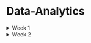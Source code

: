 # Data-Analytics

<details>
 <summary> Week 1 </summary>
 
# Introduction to Data Analytics

* Analytics is at the heart of modern business. Virtually every organization collects large quantities of data about its customers, products, employees, and service offerings.
* Managers naturally seek to analyze that data and harness the information it contains to improve the efficiency, effectiveness, and profitability of their work.
* The ultimate role of a data analyst is to transform raw data into actionable insights that guide decision-making processes within an organization. 
* This involves several key responsibilities and skills.

# Keys responsibilities of data analysts
# Data Collection and Preparation:

* Sourcing data from various channels, including databases, spreadsheets, and external sources,
* Cleaning and organizing the data to ensure it is accurate, consistent, and ready for analysis.

# Data Analysis:

* Employing statistical methods, machine learning techniques, or other analytic tools to interpret data,
* Identifying trends, patterns, and correlations that might not be immediately obvious.

# Data Visualization and Storytelling:

* Creating visual representations of the data, such as charts, graphs, and dashboards, to make complex information easily understandable,
* Articulating findings in a compelling narrative to communicate the significance of the data to stakeholders.

# Decision Support:

* Making recommendations based on data-driven insights to help guide business decisions,
* Providing context around the data, including potential implications and future trends.

# Collaboration and Communication:

* Working closely with other departments, such as marketing, finance, and operations, to understand their data needs and provide insights,
* Effectively communicating complex data findings in a clear and concise manner to non-technical stakeholders,
Continuous Learning and Adaptation:

# Continuous Learning and Adaptation

* Keeping up-to-date with the latest industry trends, tools, and technologies in data analysis.
* Adapting to new types of data and analytical methods as the organization's needs evolve.

# Analytics is made possible by:

* modern data, storage, and computing capabilities.

# Analytics process

* Data acquisition
* Cleaning & manipulation
* Analysis
* Visualisation
* Reporting and communication

# Analytics techniques

* Descriptive analytics, which answers the question, “What happened?”
* Diagnostic analytics, which answers the question, “Why did this happen?”
* Predictive analytics, which answers the question, “What might happen in the future?”
* Prescriptive analytics, which answers the question, “What should we do next?”

# Machine Learning, Artificial Intelligence, and Deep Learning

* Machine learning (ML) - is a subset of AI techniques. ML techniques attempt to apply statistics to data problems in an effort to discover new knowledge.
 Or, in other terms, ML techniques are AI techniques designed to learn.
* Artificial intelligence (AI) - includes any type of technique where you are attempting to get a computer system to imitate human behavior. 
 * As the name implies, you are trying to ask computer systems to artificially behave as if they were intelligent. Now, of course, it is not possible for a modern computer to function at the level of complex reasoning found in the human mind, but you can try to mimic some small portions of human behavior and judgment.
* Deep learning - is a further subdivision of machine learning that uses quite complex techniques, known as neural networks, to discover knowledge in a particular way. It is a highly specialized subfield of machine learning that is most commonly used for image, video, and sound analysis.

# Data gorvanance

* Data governance programs ensure that the organization has high-quality data and is able to effectively control that data,

# Data analytics tools

* Software helps analysts work through each one of the phases of the analytics process.
* These tools automate much of the heavy lifting of data analysis, improving the analyst's ability to acquire, clean, manipulate, visualize, and analyze data.
* They also provide invaluable assistance in reporting and communicating results.

# Data element

* A data element is an attribute about a person, place, or thing containing data within a range of values.
*  Data elements also describe characteristics of activities, including orders, transactions, and events.

# Data type

* A data type limits the values a data element can have. 
* Tabular data is data organized into a table, made up of columns and rows. A table represents information about a single topic. Each column represents a uniquely named field within a table, also called a variable, about a single characteristic. The contents of each column contain values for the data element as defined by the column header

# Structured data

* Structured data is tabular in nature and organized into rows and columns. Structured data is what typically comes to mind when looking at a spreadsheet. With clearly defined column headings, spreadsheets are easy to work with and understand. In a spreadsheet, cells are where columns and rows intersect.

# Character data

* The character data type limits data entry to only valid characters. Characters can include the alphabet that you might see on your keyboard, as well as numbers. Depending on your needs, multiple data types are available that can enforce character limits.

# Alphanumeric

* Alphanumeric is the most widely used data type for storing character-based data. As the name implies, alphanumeric is appropriate when a data element consists of both numbers and letters.
* The alphanumeric data type is ideal for storing product stock-keeping units (SKUs).
* It is common in the retail clothing space to have a unique SKU for each item available for sale. If you sell jeans, you may stock products from Armani Jeans, Diesel, Lee Jeans, Levi's, and Wrangler.
* Tracking inventory at the SKU level allows you to manage availability in your online and in-store systems, all courtesy of the alphanumeric data type.

# Data type names

* Char
* Varchar2
* Varchar
* CLOB
* Varchar(max)
* LONGTEXT
# Character Sets

* When considering alphanumeric and text data types, you need to think about the character set you are using to input and store data when using a database. Databases use character sets to map, or encode, data and store it digitally. The ASCII encoding standard is based on the U.S. English alphabet.

# Numeric

* When numbers exclusively make up values for a data attribute, numeric becomes the data type of choice. This data type appears to be simple and obvious based on its name. As seen with the character data type, implementation nuances about numeric are essential to understand. Databases accommodate two types of numeric data types: integer and numeric.

# Whole numbers 

* The integer, and all its subtypes, are for storing whole numbers. As seen with the character family of data types, implementation differences exist across databases.
* In computer science, flags indicate whether something is on or off, or if a function has completed successfully. To show something is on, 1 or TRUE is used. For a value of off, 0 or FALSE is used.
* The bit data type is intended for storing the status of a flag. Note also that the value ranges for smallint and shortinteger are identical.
* The same is true for int and integer, as well as bigint and longinteger. Although the data types have different names, their functionality is equivalent.

# Rational numbers

* In all its variants, the numeric data type is for rational numbers that include a decimal point. As with the integer family of data types, each database vendor has its implementation nuances.
* Realizing that data types are inconsistently named across databases, you need to consider the ultimate range of values a given data element handle.
* All the data types in Table 2.4 store numbers to a configurable number of significant digits.
* There are scientific use cases that require an even greater number of significant digits; additional numeric data type variants exist to accommodate that need.

# Date and time

* For example, suppose you operate a veterinary clinic and need to store birth date information for pets. In that case, you need to store the year, month, and day. With those three components of date, you can effectively administer medication and determine when to schedule annual veterinary appointments.
* There are many occasions when it is more appropriate to include time, in addition to the day, month, and year. For instance, consider package tracking information for companies like FedEx, United Parcel Service, or DHL. Consumers want to know where a specific package is up to the minute.
* The company itself may need second-level details to optimize labor, infrastructure investments, and route planning.

# Currency

* Many people use spreadsheets to manage their finances. Organizations typically use enterprise-scale software for the same purpose, with the data residing in a database.
* The column headings indicate what each column contains. The currency symbols in each cell tell the reader what the data represents, even if the column headings have scrolled off the screen.

# Strong and weak typing

* Data types define values placed in columns. Strong typing is when technology rigidly enforces data types.
* Databases, discussed in Chapter 3, use strong typing. A database column defined as numeric only accepts numerical values.
* A database column defined as numeric only accepts numerical values. You will get an error if you attempt to enter characters into a numeric column.

# Unstructured data

* Unstructured data is any type of data that does not fit neatly into the tabular model.
* Examples of unstructured data include digital images, audio recordings, video recordings, and open-ended survey responses.
* Analyzing unstructured data creates a wealth of information and insight.

# Types of unstructured data

  # Binary

  * Binary data types are one of the most common data types for storing unstructured data.
  * It supports any type of digital file you may have, from Microsoft Excel spreadsheets to digital photographs.
  * When considering which binary data type to use, file size tends to be the limiting factor. You need to select a data type that is as large as the largest file you plan on storing.
  * Databases offer a much more sophisticated collection of data types for storing binary data.
     
  # Audio

  * Audio data can come from a variety of sources. Whenever you interact with a customer service agent and hear “this call may be recorded for quality assurance purposes,” your conversation is probably being recorded and stored for later analysis.
  * The impact of capturing, storing, and analyzing audio data has led to the development of avalanche detection systems.
  * These systems listen for and detect the acoustic characteristics of an avalanche. With real-time notification capabilities, these systems reduce the time it takes for emergency services to respond and alert hikers to treacherous conditions.
  *  In order to ingest audio data into a system and make it available for processing, data is first captured via a microphone.
  *  The data is then digitized and stored. Audio can be stored in its raw form, which consumes the most storage space.
  *  Alternatively, it can be encoded with a compression algorithm to reduce the amount of space required. Regardless of if it is in raw or compressed form, storing audio requires a data type designed to handle raw binary data.

 # Images

 * As the use of image data grows, understanding how it is stored is vital for the modern data analyst.
 * Resolution is the most significant factor that governs how much space is required to store an image.
 * The greater the resolution, the more detail an image contains, and the more storage space it needs.

 # video

 * As is the case with audio data, the resolution has a significant impact on the storage a video consumes.
 * Video duration is also another factor that impacts storage size.
 * We see that every minute of video is equivalent to over 50 individual images, or more than 200 minutes of audio.

 # Large text 

 * I got to outline that data types names differ across vendor products

# Categories of data

  # Quantitative data
  
  * Regardless of structure, data is either quantitative or qualitative. Quantitative data consists of numeric values. Data elements whose values come from counting or measuring are quantitative.
  * Quantitative data answers questions like “How many?” and “How much?” Qualitative data consists of frequent text values.
  * example: the Height and Weight columns are quantitative

# Qualitative data

 * Qualitative data answers questions like “Why?” and “What?”
 * Example Pet Name, Animal Type, and Breed Name are all qualitative.

# Discrete vs Continuous data

 # Discrete 
 
 * A helpful way to think about discrete data is that it represents measurements that can't be subdivided.
 * Another way to think about it is that discrete data is useful when you have things you want to count.
 * For example, a veterinary clinic may be interested in the number of dogs and cats under its care.

# Continuous data

*  Continuous data typically need a decimal point,
*  Examples of continuous data are average weight and average height.
*  Qualitative data is discrete, but quantitative data can be either discrete or continuous data.

# Catagorical data

* Text data with a known, finite number of categories is categorical.
* When considering an individual data element, it is possible to determine whether or not it is categorical.
* Animal Type is a good example of categorical data.
* One of the reasons text files are so widely adopted is their ability to be opened regardless of platform or operating system without needing a proprietary piece of software.

# Dimentional data

* Dimensional modeling is an approach to arranging data to facilitate analysis. Dimensional modeling organizes data into fact tables and dimension tables.
* Fact tables store measurement data that is of interest to a business.
* Dimensions are tables that contain data about the fact.
* Dimensional data contains groupings of individual attributes about a given subject.


# Common data structures
In order to facilitate analysis, data needs to be stored in a consistent, organized manner. When considering structured data, several concepts and standards inform how to organize data. On the other hand, unstructured data has a wider variety of storage approaches.

# Structured data

* Tabular data is structured data, with values stored in a consistent, defined manner, organized into columns and rows.
* Data is consistent when all entries in a column contain the same type of value.
* This method of organization facilitates aggregation
* However, structured data does not translate directly to data quality

# Data entry error

* Just as there is an expectation that the values in a given column are consistent, it is a convention that each row contains data about a single record.
* It is a best practice to specify a key that uniquely identifies all values for a given row.
* Once again, nothing structural prevents a person from incorrectly putting data about Thor into Alexander's row. However, the intent is that each row's data pertains to a single animal.

#  Unstructured data

* Unstructured data is qualitative, describing the characteristics of an event or an object.
* images, phrases, audio or video recordings, and descriptive text are all examples of unstructured data.
* There is very little that is common about different kinds of unstructured data. Since the data is highly variable, its organizational and storage needs are different from structured data.
* Unstructured data also represents a significant opportunity. A Forbes study shows that over 90 percent of businesses need to manage and derive value from unstructured data.
* Machine data is a common source of unstructured data. Machine data has various sources, including Internet of Things devices, smartphones, tablets, personal computers, and servers.
* As machines operate, they create digital footprints of their activity.
* This data is unstructured and can identify machine-to-machine interaction.
* Although some may think of machine data as digital exhaust, it is a treasure trove just waiting to be exploited by organizations.
* A wide variety of technologies has emerged to facilitate the storage of unstructured data.
* Operationally, these technologies are similar to how a key in a tabular dataset identifies its associated values.
* With unstructured data, the key is a unique identifier, whereas the value is the unstructured data itself.

# Semi-structured data 

* Semi-structured data is data that has structure and that is not tabular.
* Email is a well-known example of semi-structured data. Every email message has structural components, including recipient, sender, subject, date, and time.
* However, the body of an email is unstructured text, while attachments could be anything type of file.
* The need to make semi-structured data easier to work with has led to the emergence of semi-structured formatting options.
* These formatting options use separators or tags to provide some context around a data element. Let's explore common file formats for transporting semi-structured data.

# Common file formats
Common file formats facilitate data exchange and tool interoperability. Several file formats have emerged as standards and are widely adopted.

# Text file 

* Text files are one of the most commonly used data file formats. As the name implies, they consist of plain text and are limited in scope to alphanumeric data.
* One of the reasons text files are so widely adopted is their ability to be opened regardless of platform or operating system without needing a proprietary piece of software.
* Whether you are using a Microsoft Windows desktop, an Apple MacBook, or a Linux server, you can easily open a text file. Text files are also commonly referred to as flat files.
* When machines generate data, the output is commonly stored in a text file.
* A unique character known as a delimiter facilitates transmitting structured data via a text file.
* The delimiter is the character that separates individual fields.
* A delimiter can be any character. Over the years, the comma and tab grew into a widely accepted standard.
* Various software packages support reading and writing delimited files using the comma and the tab.
* In addition, many coding languages have libraries that make it easy to write comma- or tab-delimited files.
* When a file is comma-delimited, it is known as a comma-separated values (CSV) file.
* Similarly, when a file is tab-delimited, it is called a tab-separated values (TSV) file.

# Fixed-width files

* Before it was common to use delimited files with variable-length columns, flat files were fixed-width.
* Fixed-width files are more laborious to create since they require a few extra steps.
* The first row in a fixed-width file describes the column names.
* For the data rows, you first need to determine the maximum length of each column.
* Then, you must pad values that are shorter than the maximum length.
*  For numeric fields, you accomplish padding by prepending a leading zero. For alphanumeric or text fields, this is done by prepending or appending spaces.

# JavaScript Object Notation (JSON)

* JavaScript Object Notation (JSON) is an open standard file format, designed to add structure to a text file without incurring significant overhead.
* One of its design principles is that JSON is easily readable by people and easily parsed by modern programming languages.
* Languages such as Python, R, and Go have libraries containing functions that facilitate reading and writing JSON files.

# Extensible Markup Language (XML)

* Extensible Markup Language (XML) is a markup language that facilitates structuring data in a text file.
* While conceptually similar to JSON, XML incurs more overhead because it makes extensive use of tags.
* Tags describe a data element and enclose each value for each data element. While these tags help readability, they add a significant amount of overhead.

# HyperText Markup Language (HTML)

* HyperText Markup Language (HTML) is a markup language for documents designed to be displayed in a web browser.
* HTML pages serve as the foundation for how people interact with the World Wide Web.
* Similar to XML, HTML is a tag-based language.

# Consider the values of what you will store before selecting the data type

* Data types are used to store different kinds of values. When dealing with numeric information, the best option is a numeric data type that can accommodate decimals.
* For sequences of whole numbers, an integer data type is a good choice. Be wary of using currency-specific data types—that can lead to calculation errors.
* For text values, the alphanumeric data type is the optimal choice.
* When dealing with dates, you will want to consider whether you need to store the time as well.
* For binary data, including audio, video, and images, you should use a BLOB data type.

</details>
<details>
 <summary> Week 2 </summary>

# The relational model

*  The relational model builds on the concept of tabular data.
*  In the relational model, an entity contains data for a single subject.
*  When creating an IT system, you need to consider all the entities required to make your system work.
*  You can think of entities as nouns because they usually correspond to people, places, and things.

# Entity

* The header corresponds to the name of an entity, look at the rows of the Person entity.
* Each row represents an individual attribute associated with a person.
* Each of these entities becomes a separate table in the database, with a column for each attribute.
* The power of the relational model is that it also allows us to describe how entities connect or relate, to each other. 

# Entity relationship diagram

* The entity relationship diagram (ERD) is a visual artifact of the data modeling process.
* A relationship is a connection between entities. The symbols adjacent to an entity describe the relationship.

# Cardinality

* Cardinality refers to the relationship between two entities, showing how many instances of one entity relate to instances in another entity.
* You specify cardinality in an ERD with various line endings.
* The first component of the terminator indicates whether the relationship between two entities is optional or required.
* The second component indicates whether an entity instance in the first table is associated with a single entity instance in the related table or if an association can exist with multiple entity instances.
*  ERDs are particularly useful when formulating how to retrieve information from the database that is spread across multiple tables because the diagrams allow you to visualize the connections between entities.

# Unary relationship

* A unary relationship is when an entity has a connection with itself.

# Binary relationship

* A binary relationship connects two entities. Example, relationship Connecting Animal and Person.
* Binary relationships are the most common and easy to explore, whereas unary and ternary are comparatively complex and rare.

# Ternary relationship

* A ternary relationship connects three entities. For example, you might use a ticket entity to connect a venue, a performing artist, and a price.
* A ternary relationship connects three entities.

# Relational databases

* Relational databases are pieces of software that let you make an operational system out of an ERD.
*  You start with a relational model and create a physical design. Relational entities correspond to database tables, and entity attributes correspond to table columns.
*  When creating a database table, the ordering of columns does not matter because you can specify the column order when retrieving data from a table.
*  When an attribute becomes a column, you assign it a data type.
*  Completing all of this work results in a diagram known as a schema.

# Pulling of data

*  To pull data from a relational database table, you perform a query. You compose queries using a programming language called Structured Query Language (SQL).
*  Your query needs to perform a database join to retrieve the data to substitute in the email reminder.
* A join uses data values from one table to retrieve associated data in another table, typically using a foreign key.

# Foreign key

* Foreign keys enforce referential integrity, or how consistent the data is in related tables.

# Non-relational

* A nonrelational database does not have a predefined structure based on tabular data. The result is a highly flexible approach to storing data.
# Key value

* A key-value database is one of the simplest ways of storing data. Data is stored as a collection of keys and their corresponding values.
* A key must be globally unique across the entire database.
* The use of keys differs from a relational database, where a given key identifies an individual row in a specific table.
* There are no structural limits on the values of a key. A key can be a sequence of numbers, alphanumeric strings, or some other combination of values.

# Document

* A document database is similar to a key-value database, with additional restrictions. In a key-value database, the value can contain anything.
* With a document database, the value is restricted to a specific structured format.
* With a known, structured format, document databases have additional flexibility beyond what is possible with key-value.

# Column family

* Column-family databases use an index to identify data in groups of related columns. A relational database stores the data in Table 3.2 in a single table, where each row contains the Person_ID, Title, First_Name, Middle_Name, Last_Name, and Email columns.
* In a column-family database, the Person_ID becomes the index, while the other columns are stored independently.
* This design facilitates distributing data across multiple machines, which enables handling massive amounts of data.
* The main reason for choosing a column-family database is its ability to scale.

# Graph 

* Graph databases specialize in exploring relationships between pieces of data.
* Graph models map relationships between actual pieces of data.Relational models focus on mapping the relationships between entities.
* Graphs are an optimal choice if you need to create a recommendation engine, as graphs excel at exploring relationships between data.
* Understanding the connection between products is a challenge that graphs solve with ease.

# Database use cases

* Different business needs require different database designs. While all databases store data, the database's structure needs to match its intended purpose. Business requirements impact the design of individual tables and how they are interconnected.
* Transactional and reporting systems need different implementation approaches to serve the people who use them efficiently.
* Databases tend to support two major categories of data processing: Online Transactional Processing (OLTP) and Online Analytical Processing (OLAP).

# Online Transactional Processing 

* OLTP systems handle the transactions we encounter every day. Example transactions include booking a flight reservation, ordering something online, or executing a stock trade.
* While the number of transactions a system handles on a given day can be very high, individual transactions process small amounts of data.
* OLTP systems balance the ability to write and read data efficiently.

# Normalization

* Normalization is a process for structuring a database in a way that minimizes duplication of data.
* One of the principles is that a given piece of data is stored once and only once. As a result, a normalized database is ideal for processing transactions.
* First normal form (1NF) is when every row in a table is unique and every column contains a unique value.
* Second normal form (2NF) starts where 1NF leaves off.
* In addition to each row being unique, 2NF applies an additional rule stating that all nonprimary key values must depend on the entire primary key.
* Third normal form (3NF) builds upon 2NF by adding a rule stating all columns must depend on only the primary key.

# Online Analytical Processing

* OLAP systems focus on the ability of organizations to analyze data.
* While OLAP and OLTP databases can both use relational database technology, their structures are fundamentally different.
* OLTP databases need to balance transactional read and write performance, resulting in a highly normalized design. Typically, OLTP databases are in 3NF.
* On the other hand, databases that power OLAP systems have a denormalized design. Instead of having data distributed across multiple tables, denormalization results in wider tables than those found in an OLTP database.
* It is more efficient for analytical queries to read large amounts of data for a single table instead of incurring the cost of joining multiple tables together.
* The greater the number of joins, the more complex the query.
* The more complex the query, the longer it takes to retrieve results.

# Schema Concepts

* The design of a database schema depends on the purpose it serves. Transactional systems require highly normalized databases, whereas a denormalized design is more appropriate for analytical systems.

# Data warehouse

* A data warehouse is a database that aggregates data from many transactional systems for analytical purposes.
* Transactional data may come from systems that power the human resources, sales, marketing, and product divisions.
*  A data warehouse facilitates analytics across the entire company.

# Data mart

* A data mart is a subset of a data warehouse.
* Data warehouses serve the entire organization, whereas data marts focus on the needs of a particular department within the organization.
* For example, suppose an organization wants to do analytics on their employees to understand retention and career evolution trends. 
*  To satisfy that use case, you can create a data mart focusing on the human resources subject area from the data warehouse.

 # Data lake 

 * A data lake stores raw data in its native format instead of conforming to a relational database structure.
 * Using a data lake is more complex than a data warehouse or data mart, as it requires additional knowledge about the raw data to make it analytically useful.
 * Relational databases enforce a structure that encapsulates business rules and business logic, both of which are missing in a data lake.

# Star schema design

* The star schema design to facilitate analytical processing gets its name from what the schema looks like when looking at its entity relationship diagram.
* At the centre of the star is a fact table. Fact tables chiefly store numerical facts about a business.
* Qualitative data, including names, addresses, and descriptions, is stored in a series of dimension tables that connect to the main fact table.
* When data moves from an OLTP design into a star schema, there is a significant amount of data duplication.
* As such, a star schema consumes more space than its associated OLTP design to store the same data.
* These additional resource needs are one of the factors that makes data warehouses expensive to operate.

# Snowflake

* Another design pattern for data warehousing is the snowflake schema.
* As its name implies, the schema diagram looks like a snowflake.
* Snowflake and star schemas are conceptually similar in that they both have a central fact table surrounded by dimensions.
* Where the approaches differ is in the handling of dimensions. With a star, the dimension tables connect directly to the fact table.
* With a snowflake, dimensions have subcategories, which gives the snowflake design its shape.
* A snowflake schema is less denormalized than the star schema.
* With a snowflake schema, you may need more than one join to get the data you are looking for.
* Recall that as the number of tables in a schema grows, queries become more complicated.
* A snowflake schema query is more complex than the equivalent query in a star schema.
* Part of the trade-off is that a snowflake schema requires less storage space than a star schema.
* Data warehouses often use snowflake schemas, since many different systems supply data to the warehouse.
* Data marts are comparatively less complicated, because they represent a single data subject area. As such, data marts frequently use a star-schema approach.

# Dimenstionality

* Dimensionality refers to the number of attributes a table has.
* The greater the number of attributes, the higher the dimensionality.
* A dimension table provides additional context around data in fact tables.
* It is crucial to understand the types of questions an analyst will need to answer when designing dimension tables.

# Handling Dimentionality 

* There are multiple ways to design dimensions.
* An understanding of this method is required to write a query to retrieve the current price.
* Another method extends the snowflake approach to modelling dimensions.
* You have a product dimension for the current price and a product history table for maintaining price history.
* One advantage of this approach is that it is easy to retrieve the current price while maintaining access to historical information.
* Another approach is to use an indicator flag for the current price.
* The indicator flag method keeps all pricing data in a single place.
* It also simplifies the query structure to get the current price. Instead of doing date math, you look for the price where the Current flag equals “Y.”
* It is also possible to use the effective date approach to handling price changes.
* There is additional complexity with the effective date approach because queries have to perform date math to determine the price.

# Data Acquisition Concepts

# Integration

* Data from transactional systems flow into data warehouses and data marts for analysis.
* Recall that OLTP and OLAP databases have different internal structures.
* You need to retrieve, reshape, and insert data to move data between operational and analytical environments.
* You can use a variety of methods to transfer data efficiently and effectively.
* One approach is known as extract, transform, and load (ETL). As the name implies, this method consists of three phases.

# Extract

*  In the first phase, you extract data from the source system and place it in a staging area. The goal of the extract phase is to move data from a relational database into a flat file as quickly as possible.

# Transform

*  The second phase transforms the data. The goal is to reformat the data from its transactional structure to the data warehouse's analytical design.

# Load

*  The purpose of the load phase is to ensure data gets into the analytical system as quickly as possible.

# Extract, load and transform (ELT)

* With ELT, data is extracted from a source database and loaded directly into the data warehouse.
* Once the extract and load phases are complete, the transformation phase gets underway.
* One key difference between ETL and ELT is the technical component performing the transformation.
* With ETL, the data transformation takes place external to a relational database, using a programming language like Python. ELT uses SQL and the power of a relational database to reformat the data.
* ELT has an advantage in the speed with which data moves from the operational to the analytical database.
* Suppose you need to get massive amounts of transactional data into an analytical environment as quickly as possible.
* In that case, ELT is a good choice, especially at scale when the data warehouse has a lot of capacity.
* Whether you choose ETL or ELT is a function of organizational need, staff capabilities, and technical strategy.

# ETL Vendors

* Whether you choose ETL or ELT for loading your data warehouse, you don't have to write transformations by hand.
* Many products support both ETL and ELT.

# Delta load 

* An initial load occurs the first time data is put into a data warehouse.
* After that initial load, each additional load is a delta load, also known as an incremental load.
* A delta load only moves changes between systems.
* The initial load happens right before the data warehouse becomes available for use.
* The frequency with which delta loads happen depends on business requirements.
* Depending on how fresh the data needs to be, delta loads can happen at any interval.
* When moving data between systems, you have to balance the speed and complexity of the overall operation.

# Data Collection Methods

* Augmenting data from your transactional systems with external data is an excellent way to improve the analytical capabilities of your organization.
* For example, suppose you operate a national motorcycle rental fleet and want to determine if you need to rebalance your fleet across your existing locations.
* You also want to evaluate whether it is profitable to expand to a new geographic region, as well as predict the best time and place to add motorcycles to your fleet.

# The Methods include:

# Application Programming Interfaces (APIs)

* An application programming interface (API) is a structured method for computer systems to exchange information.
* APIs provide a consistent interface to calling applications, regardless of the internal database structure.
* Whoever calls an API has no idea whether a transactional or analytical data store backs it.
* The internal data structure does not matter as long as the API returns the data you want.
* APIs can be transactional, returning data as JSON objects. APIs can also facilitate bulk data extraction, returning CSV files.
* APIs represent a specific piece of business functionality. Let's return to our motorcycle rental business.

# Web Services

* A web service is an API you can call via Hypertext Transfer Protocol (HTTP), the language of the World Wide Web.
* Many smartphone applications need a network connection, either cellular or Wi-Fi, to work correctly.
* The reason is that much of the data these applications need is not on the smartphone itself.
* Instead, data is found in private and public data sources and is accessible via a web service.
* If you imagine an API as the door behind which data treasures exist, an API key is what unlocks the door.
* API providers generate a unique API key for each calling application.
* Centralized creation and distribution of API keys allow the provider to understand who is using the API and to turn off individual keys' access in the event of abuse.

# Web Scraping

* Some of the data you want may not be available internally as an API or publicly via a web service.
* However, data may exist on a website.
* As seen in Chapter 2, data can present itself in an HTML table on a web page.
* If data exists in a structured format, you can retrieve it programmatically.
* Programmatic retrieval of data from a website is known as web scraping.  
* You can use software bots to scrape data from a website.
* Many modern programming languages, including Python and R, make it easy to create a web scraper.
* Instead of using an API or a web service, a web scraper reads a web page similar to a browser, such as Chrome, Safari, or Edge.
* Web scrapers read and parse the HTML to extract the data the web pages contain.
* The search results for some websites span multiple web pages.
* Your web scraper has to account for pagination to ensure that you are not leaving any data behind.
* The scraper must understand how many result pages exist and then iterate through them to harvest the data.

# Human-in-the-Loop

* There are times when the data you seek exists only in people's minds.
* For example, you can extract the most popular and profitable motorcycling destination from your existing internal data.
* You can get weather information from an API packaged as a web service.
* You can glean insight into competitive pricing by scraping your competitors' websites.
* Even with all of these data sources, you may still want insight into how customers feel about the services you provide.

# Surveys

* One way to collect data directly from your customers is by conducting a survey.
* The most simplistic surveys consist of one question and indicate customer satisfaction.
* As you design a survey, you want to keep in mind how you will analyse the data you collect.
* Numeric data is easy to analyse using a variety of statistical methods.
* Free-response questions result in unstructured text data, which is more challenging to interpret.
* You need to clearly understand what is essential to your organization and what decisions you will make using the output to develop and administer an impactful survey.

# Survey tools

* Instead of designing a custom application to collect survey data, several survey products let you design complex surveys without worrying about building a database.
* Qualtrics is a powerful tool for developing and administering surveys.
* What makes Qualtrics so compelling is its API, which you can use to integrate survey response data into a data warehouse for additional analysis.

# Observation

* Observation is the act of collecting primary source data, from either people or machines.
* Observational data can be qualitative or quantitative. Collecting qualitative observational data leads to unstructured data challenges.
* Quantitative observations are much easier to collect and interpret.
* For example, suppose you are trying to establish the defect rate on a production line.
* You can count the number of vehicles that come off the line, as well as how many fail post-production quality checks.

# Sampling

*Regardless of the data acquisition approach, you may end up with more data than is practical to manipulate. 

# Working With Data

* Determining an appropriate database structure, identifying data sources, and loading a database takes a considerable amount of effort.
* To turn a database design into an operational database ready to accept data, you use the Data Definition Language (DDL) components of SQL.
* DDL lets you create, modify, and delete tables and other associated database objects.
* To generate insights, a productive analyst must be comfortable using the Data Manipulation Language (DML) capabilities of SQL to insert, modify, and retrieve information from databases.
* While DDL manages the structure of a database, DML manages the data in the database.
* The DML components of SQL change very slowly. As long as relational databases exist, you will need to understand SQL to work with them.
* It is worth learning SQL, as the foundational knowledge of DML operations will serve you well.

# Data Manipulation
When manipulating data, one of four possible actions occurs:

* Create new data.
* Read existing data.
* Update existing data.
* Delete existing data.
* The acronym CRUD (Create, Read, Update, Delete) is a handy way to remember these four operations.

# Data manipulation in SQL

* Create with keyword INSERT - Create new data in an existing table.
* Read with keyword SELECT - Retreives data from an existing table.
* Update with keyword UPDATE - Changes existing data in an existing table.
* Delete with keyword DELETE - Removes existing data from an existing table.
* The FROM clause in a query identifies the source of data, which is frequently a database table. Both the SELECT and FROM clauses are required for a SQL statement to return data.

# SQL Considerations 

* The keywords in SQL are case-insensitive. However, the case-sensitivity of column names and values depend on the database configuration.
* SQL can also span multiple lines. For example, rewriting the previous query as follows will return identical results.
* How a query appears is a function of organizational conventions.
* Factors that influence convention include database configuration, query efficiency, and how easy it is for people to read and understand the query.

# Filtering

* Examining a large table in its entirety provides insight into the overall population.
* To answer questions that an organization's leadership has typically requires a subset of the overall data.
* Filtering is a way to reduce the data down to only the rows that you need.
* To filter data, you add a WHERE clause to a query.
* Note that the column you are filtering on does not have to appear in the SELECT clause.

# Filtering and Logical Operators

* A query can have multiple filtering conditions. You need to use a logical operator to account for complex filtering needs.
* For example, suppose you need to retrieve the name and breed for dogs weighing more than 60 pounds.
* In that case, you can enhance the query using the AND logical operator.
* The AND operator evaluates the Animal_Type and Weight filters together, only returning records that match both criteria.
* OR is another frequently used logical operator.
* Complex queries frequently use multiple logical operators at the same time.
* It is good to use parentheses around filter conditions to help make queries easy for people to read and understand.
* Filtering data is essential to making effective use of these massive data stores.

# Sorting 

* When querying a database, you frequently specify the order in which you want your results to return.
* The ORDER BY clause is the component of a SQL query that makes sorting possible.
* Similar to how the WHERE clause performs, you do not have to specify the columns you are using to sort the data in the SELECT clause.
* The ASC keyword at the end of the ORDER BY clause sorts in ascending order whereas using DESC with ORDER BY sorts in descending order.
* If you are sorting on multiple columns, you can use both ascending and descending as appropriate.
* Both the ASC and DESC keywords work across various data types, including date, alphanumeric, and numeric.

# Data Functions

*  Date columns also appear in transactional systems.
*  Storing date information about an event facilitates analysis across time.
*  The most important thing to note is that you have to understand the database platform you are using and how that platform handles dates and times.
* Since each platform provider uses different data types for handling this information, you need to familiarize yourself with the functions available from your provider of choice.

# Logical Functions

* Logical functions can make data substitutions when retrieving data.
* Remember that a SELECT statement only retrieves data.
* The data in the underlying tables do not change when a SELECT runs.
* When writing SQL, there are frequently many ways to write a query and create the same results.
* Boolean Expression:  The expression must return either TRUE or FALSE.
* True Value:  If the Boolean expression returns TRUE, the IFF function will return this value.
* False Value:  If the Boolean expression returns FALSE, the IFF function will return this value.

# Aggregate Functions 

* Summarized data helps answer questions that executives have, and aggregate functions are an easy way to summarize data.
* Aggregate functions summarize a query's data and return a single value.
* While each database platform supports different aggregation functions.
* COUNT - Returns the total number of rows of a query.
* MIN - Returns the minimum value from the results of a query. Note that this works on both alphanumeric and numeric data types.
* MAX - Returns the maximum value from the results of a query. Note that this works on both alphanumeric and numeric data types.
* AVG - Returns the mathematic average of the results of a query.
* SUM - Returns the sum of the results of a query.
* STDDEV - Returns the sample standard deviation of the results of a query.
* You can also use aggregate functions to filter data.
* System functions also return data about the database environment.
* For example, whenever a person or automated process uses data from a database, they need to establish a database session.
* A database session begins when a person/program connects to a database.
* The session lasts until the person/program disconnects.
* For example, a poorly written query can consume most of the resources available to the database.

# Query Optimization

* Writing an SQL query is straightforward. Writing a SQL query that efficiently does what you intend can be more difficult. There are several factors to consider when creating well-performing SQL.

# Parametrization

* Whenever a SQL query executes, the database has to parse the query. 
* Parsing translates the human-readable SQL into code the database understands.
* Parsing takes time and impacts how long it takes for a query to return data. 
* Effective use of parameterization reduces the number of times the database has to parse individual queries.
* Suppose you operate a website and want to personalize it for your customers. Login details serve as parameters to the query to retrieve your information for display.
* After logging in, a customer sees a welcome message identifying them by name.
* Instead of looking specifically for an exact string match for every customer, the query uses a variable called &customer_name.
* The code in the web server populates the variable with the appropriate customer name.
* To the database, this appears as a single query.
* While the value of &customer_name changes for every customer, the database parses it only once.

# Indexing

* When retrieving data from a table, the database has to scan each row until it finds the ones that match the filters in the WHERE clause.
* The process of looking at each row is called a full table scan.
* As data volumes increase, scanning the entire table takes a long time and is not efficient.
* To speed up query performance, you need a database index.
* A database index works like the index in the back of a book.
*  Instead of looking at each page in a book to find what you are looking for, you can find a specific page number in the index and then go to that page.
* A database index can point to a single column or multiple columns.
* When running queries on large tables, it is ideal if all of the columns you are retrieving exist in the index.
* If that is not feasible, you at least want the first column in your SELECT statement to be covered by an index.
* If a query is running slowly, look at the indexes on the underlying tables. If you think a new index would help improve query performance.
* While indexing improves query speed, it slows down create, update, and delete activity.
* An indexing strategy needs to match the type of system the database supports, be it transactional or reporting.

# Data Subsets and Temporary Tables

* When dealing with large data volumes, you may want to work with a subset of records.
* In this situation, the Order table in the data warehouse would have 2 billion rows.
* If you want to explore trends for a specific customer's order history, it would not be efficient to query the main Order table.
* It is possible to create a temporary table to make the data more manageable.
* Temporary tables can store the results of a query and are disposable.
* Temporary tables automatically get removed when the active session ends.
* Using temporary tables is an effective method of creating subsets for ad hoc analysis.
* For example, you can establish a database session, create a temporary table with the order history for a single customer, run queries against that temporary table, and disconnect from the database.
* When the session disconnects, the database automatically purges any temporary tables created during the session.

# Execution Plan

* An execution plan shows the details of how a database runs a specific query.
* Execution plans are extremely helpful in troubleshooting query performance issues.
* They provide additional information about how a query is spending its time.
* For example, an execution plan can tell you if a slow-running query uses a full table scan instead of an index scan.
* In this case, it could be that the query is poorly written and not using the existing indexes.
* It also could be that a column needs a new index.
* Looking at execution plans is an integral part of developing efficient queries.
* It is worth understanding the nuances of how to interpret execution plans for the database platform you use. 

# Data Quality Challenges

# Duplicate Data

* Duplicate data occurs when data representing the same transaction is accidentally duplicated within a system. Suppose you want to open a spreadsheet on your local computer.
* To open the spreadsheet, you locate the file and double-click it.
* This method of opening documents establishes muscle memory that associates double-clicking with the desired action.
* Humans are primarily responsible for creating duplicate data. System architects work diligently to prevent duplicate data from being created.
* The best way to resolve duplicate data is to prevent its creation in the first place.
* One common approach to stopping duplicate data before it gets into a system is a visual warning to alert users.
* To resolve duplicate data issues, the company has a duplicate resolution process.
* This process looks for customers with multiple billing addresses, validates the correct address, and updates the Sales database by removing the duplicate record.

# Redundant Data

* While duplicate data typically comes from accidental data entry, redundant data happens when the same data elements exist in multiple places within a system.
* Frequently, data redundancy is a function of integrating multiple systems.
* For example, multiple source systems that perform different business functions and use shared data elements create the conditions for data redundancy.
* When a record changes in one system, there is no guarantee that its new value changes in another system.
* Since there is no certainty of data synchronization, a data element can have conflicting values across systems.
* When integrating multiple data sources, dealing with redundant data is a persistent challenge.
* There are several options for resolving redundant data.
* One approach synchronizes changes to shared data elements between the Accounting and Sales systems.
* This integrated ETL process takes a delta load approach.
* When an address changes, the ETL job sets the effective end date for the old address and inserts a new row for the current address.
* While the data discrepancy between the Sales and Accounting systems still needs resolution, the analyst has the proper customer address in the data warehouse.
* Another root cause of data redundancy is an inappropriate database design.

# Missing Values

* Another issue that impacts data quality is the concept of missing values.
* Missing values occur when you expect an attribute to contain data but nothing is there.
* Missing values are also known as null values. A null value is the absence of a value.
* There are situations when allowing nulls makes sense.
* Suppose you are storing data about people and have a column for Middle Initial.
* Null values present several challenges depending on the tools you use to analyze data.
* Trying to calculate the average, which was successful in SQL, results in an error in Python and R as the equivalent functions in those languages do not handle null values.
* To handle missing values, you first have to check for their existence.
* QL offers functions to check for null and functions that can replace a null with a user-specified value.

# Invalid Data

* Invalid data are values outside the valid range for a given attribute.
* An invalid value violates a business rule instead of having an incorrect data type.
* Invalid values violate business rules, not technical rules.
* As such, programming languages do not have native functions that definitively tell you whether or not a given value is invalid.
* When considering data types, numeric and date data is comparatively easy to check for invalid values.
* Text data is more complex. One thing that leads to invalid character data is an absence of referential integrity within a database.
* If two tables have a relationship but no foreign keys, the conditions for invalid character data exist.
* Implementing relationships appropriately reduces the likelihood of invalid character data.

 # Nonparametric Data

 * Nonparametric data is data collected from categorical variables.

# Data Outliers

* A data outlier is a value that differs significantly from other observations in a dataset.
* With outliers, you need to understand why they exist and whether they are valid in the context of your analysis.
* Outliers exist regardless of data type.

# Specification Mismatch

* A specification describes the target value for a component.
* A specification mismatch occurs when an individual component's characteristics are beyond the range of acceptable values.
* When data is invalid, it has values that fall outside a given range.
* On the other hand, a specification mismatch occurs when data does not conform to its destination data type.
* For example, you might be loading data from a file into a database.
* If the destination column is numeric and you have text data, you'll end up with a specification mismatch.
* To resolve this mismatch, you must validate that the inbound data consistently maps to its target data type.

# Data type Validation

* Data type validation ensures that values in a dataset have a consistent data type.
* Programming languages, including SQL, Python, and R, all have data type validation functions. Use these functions to validate the data type for each column in a data file before attempting a database load.
* It's in your best interest to detect and remediate data type issues as early as possible to ensure data is ready for analysis.

# Data Manipulation Techniques

# Recoding Data

* Recoding data is a technique you can use to map original values for a variable into new values to facilitate analysis.
* Recoding groups data into multiple categories, creating a categorical variable. A categorical variable is either nominal or ordinal.
* Nominal variables are any variable with two or more categories where there is no natural order of the categories, like hair color or eye color.
* Ordinal variables are categories with an inherent rank.

# Derived Variables

* A derived variable is a new variable resulting from a calculation on an existing variable.
* Storing age as a derived column is a bad practice, as it would need constant updates over time.
* Instead of keeping age as a derived variable, you should embed the formula to derive age in code.

# Data Merge

* A data merge uses a common variable to combine multiple datasets with different structures into a single dataset.
* Merging data improves data quality by adding new variables to your existing data.
* Additional variables make for a richer dataset, which positively impacts the quality of your analysis.
* ETL processes commonly append data while transforming data for use in analytical environments.

# Data Blending

* Data blending combines multiple sources of data into a single dataset at the reporting layer.
* While data blending is conceptually similar to the extract, transform, and load process, there is a crucial difference.
* Data blending differs from ETL in that it allows an analyst to combine datasets in an ad hoc manner without saving the blended dataset in a relational database.
* Instead of the blended dataset persisting over time, it exists only at the reporting layer, not in the source databases.
* For example, data visualization tools such as Tableau allow analysts to connect to different source systems and blend the data using a shared attribute.
* Data blending can reduce the burden on IT as it gives analysts the ability to merge data.

# Concatenation

* Concatenation is the merging of separate variables into a single variable.
* Concatenation is a highly effective technique when dealing with a source system that stores components of a single variable in multiple columns.
* The need for concatenation frequently occurs when dealing with date and time data. Concatenation is also useful when generating address information.

# Data Append

* A data append combines multiple data sources with the same structure, resulting in a new dataset containing all the rows from the original datasets.
* When appending data, you save the result as a new dataset for ongoing analysis.
* Consider the needs of a franchisor with multiple franchisee locations.
* Although each franchise operates independently, they use the same point of sales system.
* When the franchisor conducts aggregate sales analysis, it appends data from each franchisee's point of sales system into a single, unified table for ongoing analysis.

# Imputation

* Imputation is a technique for dealing with missing values by replacing them with substitutes.
*  When merging multiple data sources, you may end up with a dataset with many nulls in a given column.
* If you are collecting sensor data, it is possible to have missing values due to collection or transmission issues.

 # Here are a few approaches an analyst can use for imputing values:

 * Remove Missing Data:  With this approach, you can remove rows with missing values without impacting the quality of your overall analysis.
 * Replace with Zero:  With this approach, you replace missing values with a zero. Whether or not it is appropriate to replace missing data with a zero is contextual. In this case, zero isn't an appropriate value, as a person's weight should be a positive number. In addition, replacing a zero in this case has an extraordinary impact on the overall average weight.
 * Replace with Overall Average:  Instead of using a zero, you can compute the average Weight value for all rows that have data and then replace the missing Weight values with that calculated average.
 * Replace with Most Frequent (Mode):  Alternatively, you can take the most frequently occurring value, called the mode, and use that as the constant.
* Closest Value Average:  With this approach, you use the values from the rows before and after the missing values. For example, to replace the missing measurements for 2/13/2021 and 2/14/2021, take the values from 2/12/2021 and 2/15/2021 to compute the average.

# Reduction 

* When dealing with big data, it is frequently unfeasible and inefficient to manipulate the entire dataset during analysis.
* Reduction is the process of shrinking an extensive dataset without negatively impacting its analytical value.
* There are a variety of reduction techniques from which you can choose.
* Selecting a method depends on the type of data you have and what you are trying to analyze.
* Dimensionality reduction and numerosity reduction are two techniques for data reduction.

# Dimentionality Reduction

* One reduction technique is dimensionality reduction, which removes attributes from a dataset.
* Removing attributes reduces the dataset's overall size.
* However, you can use any programming language, including Python or R, to remove dimensions.

# Numerosity Reduction

* Another technique is numerosity reduction, which reduces the overall volume of data.
* As data volumes grow, numerosity reduction can improve the efficiency of your analysis.
* One way to reduce the volume of quantitative data is by creating a histogram.
* You can create a histogram in Python, R, and many visualization-specific tools.
*A histogram is a diagram made up of rectangles, or bars, that show how frequently a specific value occurs.

# Aggregation

* Data aggregation is the summarization of raw data for analysis. When you are dealing with billions of individual records, a data summary can help you make sense of it all.
* You might want to know facts about the data that would be difficult to Figure out looking through the data by hand.
* Aggregating data provides answers that help make decisions.
*  Imagine you are on a road trip. While travelling, running out of fuel is the last thing you want to do.
* Onboard computers summarize your control inputs and give you a meaningful metric: distance to empty.
* With an understanding of how far you can travel with the fuel remaining, you have the data you need so you can stop, refuel, and avoid being stranded.

# Transposition

* Transposing data is when you want to turn rows into columns or columns into rows to facilitate analysis.
* When transposing, each value from a column becomes a new column.
* The transposed data could be more helpful, especially if you imagine thousands of rows of sales data.
* Combining aggregation with transposition is a powerful data manipulation technique.
* This data representation makes it easy to view performance across fiscal years at a glance.

# Normalization

* In the context of data manipulation, normalizing data differs from our discussion of database normalization in Chapter 3.
* In this context, normalizing data converts data from different scales to the same scale.
* If you want to compare columns whose measurements use different units, you want to normalize the data.
* After normalization is complete, the dataset is ready for statistical analysis.

# Min-Max Normalization

* The first thing you need to do is find the minimum value of column you working with. Then, find the maximum value of the column you working with.
* The value you want to convert within the column.
* Min-max normalization is one of the most straightforward approaches to normalizing data.

# Parsing/String Manipulation

* Raw data can contain columns with composite or distributed structural issues.
*  A composite issue is when a raw data source has multiple, distinct values combined within a single character column.
*  When this happens, each value in a composite column has data that represents more than one attribute.
* Composite columns need to be split into their component parts to aid analysis.
* Similarly, it is possible to have a distributed structural issue when data in a single column spreads across multiple columns.
* When that happens, you need to combine the individual columns.
* Whenever you have composite or distributed structural data issues, you need to manipulate the strings before starting your analysis.
* In order to analyse the data by date, the string manipulation process combines the values from the Day, Month, and Year columns into a new Date column.
* Once you have a Date column, you can use programming functions to extract the day, month, and year if you need them.
* You also may need to manipulate string data to improve data quality.

# Circumstances to Check for Quality
Errors during data acquisition, transformation, manipulation, and visualization all contribute to degrading data quality. You should recognize the types of quality issues that can occur and have an overarching strategy to ensure the quality of your data.

* Data Acquisition
* Data Transformation and Conversion
* Data Manipulation
* Final Product Preparation

# Automated Validation

* Many data sources feed analytics environments. While some of these data sources are other computer systems, others depend directly on people.
* Whenever people interact with systems, it's possible to introduce data-related errors.
* Whether source data is machine- or human-generated, one way to prevent data entry mistakes from adversely impacting data quality is to automate data validation checks.
* Before automatically validating input data, you need to understand how source data fields map to their corresponding database columns.
* When mapping input data, pay close attention to the data types in the database.
* For example, suppose you have a web form where customers supply phone numbers, and the destination database uses a numeric data type to store phone data.
* If the input form allows for free text entry, someone may enter (312) 555-1212. Attempting to insert the parentheses and hyphen into a numeric column results in a database error due to a data type mismatch. 
* Automating the data type validation before passing the data to the database prevents this from happening.
* Another example of automation is verifying the number of data points. For example, suppose you are collecting hourly temperature data from a collection of sensors.
* For each sensor, you would expect to have 24 data points per day. If a sensor fails, it no longer reports data.
* Automating the verification of the number of data points instead of their values can help you identify a sensor failure.
* Early identification of sensor failure prevents missing data from flowing into your analytics environment.

# Data Quality Dimentions

* It is essential to consider multiple attributes of data when considering its quality.
* Six dimensions to take into account when assessing data quality are accuracy, completeness, consistency, timeliness, uniqueness, and validity.
* Understanding these dimensions and how they are related will help you improve data quality.
# 6 Dimensions of Improving Data

* Data Accuracy
* Data Completeness
* Data Consistency
* Data Timeliness
* Data Uniqueness
* Data Validity

# Data Quality Rules and Metrics

* With an understanding of data quality dimensions, you need to consider how to measure each of them in your quest to improve overall quality.
* When consolidating data from multiple source systems into an analytics environment, one factor you want to assess is the conformity or nonconformity of data.
* If source data does not match the destination data type size and format, you have nonconformity.
* If source data does not match the destination data type size and format, you have nonconformity.
* One way to validate data conformity issues is to confirm how many rows pass successfully to the target environment and how many fail.
* Suppose you have 1 million billing records to migrate into the Data Warehouse.
* Instead of aborting the entire data load, the Warehouse Load ETL job sends the 100,000 nonconforming rows to a Bad Data staging area.
* A data engineer then resolves the root cause of the data quality issue before sending the remediated data into the Data Warehouse.
* With this design, the nonconformity of a single row does not cause the entire load process to fail.
* By only reprocessing failed rows, this approach makes efficient use of resources as well as improving quality.

# Methods to Validate Quality

# Reasonable Expectations

* One approach is to determine whether or not the data in your analytics environment meets your reasonable expectations.
* For example, if your transactional systems process 10 million records per day, it is reasonable to expect an incremental 300 million records in your analytics environment at the end of 30 days
* If after 30 days you only see an additional 20 million records, it is reasonable for you to presume that the data propagation ETL is failing.
* It is worth spending time reflecting on what measures are reasonable for your environment.
* After defining how you want to measure your expectations, automate the reasonable expectation check by creating exception reports as part of your ETL processes.
* For example, if the number of successful rows is less than a large percentage of attempted rows, your internal alarm bells should start ringing.
* The root cause of the ETL load failure needs remediation to prevent ongoing issues with data quality.

# Data Profiling

* Another approach to improving quality is to profile your data.
* Data profiling uses statistical measures to check for data discrepancies, including values that are missing, that occur either infrequently or too frequently, or that should be eliminated.
* Profiling can also identify irregular patterns within your data.
* For example, suppose you are trying to analyse customer engagement by examining the frequency with which customers log into your website.
* On average, you see that customers log in once per day from one of four devices.
* However, profiling your data shows that a specific customer is logging in three hundred times per day from three hundred unique devices.
* Further analysis shows that these logins originate from multiple different places around the globe.
* The results of your data profiling activity fail the reasonable expectation test, as customers typically log in less frequently and from fewer devices.
* Instead of trusting this data, you proceed to investigate whether or not this activity is fraudulent.

# Data Audits

* Another method to keep in mind is auditing your data. Data audits look at your data and help you understand whether or not you have the data you need to operate your business.
* Data audits use data profiling techniques and can help identify data integrity and security issues.
* For example, suppose you work with a large company that has relationships with numerous suppliers.
* To understand what is reasonable, you create a report to show the average payment amount by the supplier.
* For example, suppose you work with a large company that has relationships with numerous suppliers.
* To understand what is reasonable, you create a report to show the average payment amount by the supplier.
* One day, you notice an unusually large supplier payment. Looking into the disbursement, you also discover that the payment was sent to a new financial institution.

# Sampling

* Another method for validating data quality is by examining a sample of your data. Sampling is a statistical technique in which you use a subset of your data to inform conclusions about your overall data.
* For example, suppose you are an automotive manufacturer and want to ensure the quality of fasteners from one of your suppliers. Suppose you have a daily production volume of 10,000 at one of your assembly plants.
* If each vehicle requires 3,500 fasteners, you need 35 million per day.
* Fastener failures can lead to quality issues, safety issues, and recalls. All of these quality issues are expensive to address and generate bad press.

# Cross-Validation

* Analysts frequently use existing data to generate predictive models using a variety of statistical methods.
* Cross-validation is a statistical technique that evaluates how well predictive models perform.
* Cross-validation works by dividing data into two subsets. The first subset is the training set, and the second is the testing, or validation, set.
* You use data from the training set to build a predictive model.
* You then cross-validate the model using the testing subset to determine how accurate the prediction is.
* Cross-validation is also helpful in identifying data sampling issues.

# Data Analysis and Statistics

# Descriptive Statistics

* Descriptive statistics is a branch of statistics that summarizes and describes data. As you explore a new dataset for the first time, you want to develop an initial understanding of the size and shape of the data.
* You use descriptive statistics as measures to help you understand the characteristics of your dataset.
* When initially exploring a dataset, you may perform univariate analysis to answer questions about a variable's values.
* You also use descriptive measures to develop summary information about all of a variable's observations.
* This context helps orient you and informs the analytical techniques you use to continue your analysis.

# Measure of Frequency 

* Measures of frequency help you understand how often something happens.
* When encountering a dataset for the first time, you want to determine how much data you are working with to help guide your analysis.
* For example, suppose you are working with human performance data.
* One of the first things to understand is the size of the dataset. One way to accomplish this quickly is to count the number of observations.
* Understanding the total number helps influence the tools you use to explore the data.

# Count

* The most straightforward way to understand how much data you're working with is to count the number of observations.
* Understanding the total number of observations is a frequently performed task. As such, there is a count function in everything from spreadsheets to programming languages.

# Percentage

* The percentage is a frequency measure that identifies the proportion of a given value for a variable with respect to the total number of rows in the dataset.
* To calculate a percentage, you need the total number of observations and the total number of observations for a specific value of a variable.
* Understanding proportions across a dataset aids in determining how you proceed with your analysis.

# Frequency 

* Frequency describes how often a specific value for a variable occurs in a dataset. You typically explore frequency when conducting univariate analysis.

# Measures of Central Tendency 

* To help establish an overall perspective on a given dataset, an analyst explores various measures of central tendency.
* You use measures of central tendency to identify the central, or most typical, value in a dataset.
* There are numerous ways to measure central tendency, and you end up using them in conjunction with each other to understand the shape of your data.

# Mean

* The mean, or average, is a measurement of central tendency that computes the arithmetic average for a given set of numeric values.
* To calculate the mean, you take the sum of all values for an observation and divide by the number of observations.
* Data analysis tools, including spreadsheets, programming languages, and visualization tools, all have functions that calculate the mean.
* While the mean is one of the most common measurements of central tendency, remember that you can only calculate a mean for quantitative data.
* You should also be mindful of the effect outliers have on the mean's value.
* An outlier is a value that differs significantly from the other values of the same observation.

# Median

* Another measurement of central tendency is the median, which identifies the midpoint value for all observations of a variable.
* The first step to calculating the median is sorting your data numerically.
* Once you have an ordered list of values, the next step depends on whether you have an even or an odd number of observations for a variable.
* Identifying the median for an odd number of observations is straightforward—you just select the number in the middle of the ordered list of values.
* Suppose you have the following numbers: {1,3,5,7,9}. To find the median, you take the total number of values, add 1, divide by 2, and retrieve the corresponding value.
* For datasets with an even number of observations, you need to take the average of the two observations closest to the midpoint of the ordered list.
* Suppose you have the following numbers: {1,3,5,7,9,11}. Since there are six observations, the median is the mean of the values that surround the midpoint.
* In this case, you find the mean of 5 and 7, which is 6.
* Outliers don't impact the median as dramatically as the mean.

# Mode

* The mode is a variable's most frequently occurring observation. Depending on your data, you may not have a mode.
* Depending on the level of precision and amount of data, the mode may not facilitate insight when working with numeric data.
* However, the mode is more applicable when working with categorical data.

# Measures of Dispersion

# Range 

* The range of a variable is the difference between its maximum and minimum values.
* Understanding the range helps put the data you are looking at into context and can help you determine what to do with outlier values.

# Distribution

* In statistics, a probability distribution, or distribution, is a function that illustrates probable values for a variable, and the frequency with which they occur.
* Histograms are an effective tool to visualize a distribution, because the shape provides additional insight into your data and how to proceed with analysis.
* Distributions have many possible shapes, including normal, skewed, and bimodal.

# Normal Distribution

* The normal distribution is symmetrically dispersed around its mean, which gives it a distinctive bell-like shape.
* Due to its shape, the normal distribution is also known as a “bell curve.”
* The normal distribution is applicable across a number of disciplines due to the central limit theorem (CLT), a foundational theorem for statistical analysis.
* According to the CLT, as sample size increases, it becomes increasingly likely that the sampling distribution of all those means will be normally distributed.
* For example, suppose you are working with quantitative data about people. According to the CLT, you can expect the normal distribution to describe the people's height, weight, and shoe size.
* You can test out the CLT at home by rolling a pair of dice at least 30 times to get a sufficiently large sample and then plotting the value and frequency of your rolls.
* One way to use measures of central tendency to verify the normal distribution is to examine the proximity of the mean and median.
* When the mean and median are relatively close together, the distribution will be symmetrical. If the mean and median are far apart, the data is skewed, or asymmetrical.

# Skewed Distribution

* A skewed distribution has an asymmetrical shape, with a single peak and a long tail on one side. Skewed distributions have either a right (positive) or left (negative) skew.
* When the skew is to the right, the mean is typically greater than the median. On the other hand, a distribution with a left skew typically has a mean less than the median.
* The long tail to the right of the peak shows that while most people have a salary of under $100,000, a large portion of the population earns significantly more.
* It is reasonable to expect a right skew for income.
* There are times when you would expect to see a left skew in the data. For example, imagine grades on a 100-point exam for students in a graduate statistics class.

 # Bimodal Distribution

 * A bimodal distribution has two distinct modes, whereas a multimodal distribution has multiple distinct modes. When you visualize a bimodal distribution, you see two separate peaks.
 * Suppose you are analyzing the number of customers at a restaurant over time. You would expect to see a large numbers of customers at lunch and dinner.
 * 

# Variance

* Variance is a measure of dispersion that takes the values for each observation in a dataset and calculates how far away they are from the mean value.
* This dispersion measure indicates how spread out the data is in squared units. Mathematically,  signifies population variance, which you calculate by taking the average squared deviation of each value from the mean.
* The slight difference in the denominator between the formulas for calculating population and sample variance is due to a technique known as Bessel's correction.
* Bessel's correction specifies that when calculating sample variance, you need to account for bias, or error, in your sample.
* Recall that a sample does not fully represent the overall population. When you have sample data and use the degrees of freedom in the denominator, it provides an unbiased estimate of the variability.
* When the variance is large, the observations’ values are far from the mean and thus far from each other. Meanwhile, a small variance implies that the values are close together.

# Standard Deviation

* Standard deviation is a statistic that measures dispersion in terms of how far values of a variable are from its mean. Specifically, standard deviation is the average deviation between individual values and the mean.
* Mathematically,  signifies population standard deviation, which you calculate by taking the square root of the variance.
* Similar to the difference between population and sample variance, the formula for sample standard deviation uses Bessel's correction.
* Standard deviation is a widely accepted measure of quality control in manufacturing processes. Large manufacturers implement programs to improve the consistency of their manufacturing processes.
* Combining the central limit theorem and the empirical rule makes standard deviation a common way of describing and discussing variability.
* One quality control program is known as Six Sigma, which sets the goal for a production process to six standard deviations. Achieving that degree of consistency is difficult and expensive.

# Special Normal Distribution

* The Central Limit Theorem and empirical rule combine to make the normal distribution the most important distribution in statistics. There are two special normal distributions that have broad applicability and warrant a deeper understanding.

# Standard Normal Distribution

* The standard normal distribution, or Z-distribution, is a special normal distribution with a mean of 0 and a standard deviation of 1.
* You can standardize any normal distribution by converting its values into Z-scores.
* Converting to the standard normal lets you compare normal distributions with different means and standard deviations.

 # Student T-Distribution

 * The Student's t-distribution, commonly known as the t-distribution, is similar to the standard normal distribution in that it has a mean of 0 with a bell-like shape.
 * One way the t-distribution differs from the standard normal distribution is how thick the tails are since you can use the t-distribution for sample sizes of less than 30.
 * It's crucial to note that the height of the bell and the thickness of the tails in t-distributions vary due to the number of degrees of freedom. Numerically, the value for degrees of freedom is 1 less than the number of observations in your sample data.
 * The degrees of freedom represent the number of values that can vary when calculating a statistic.

# Measure of Position

* Understanding a specific value for a variable relative to the other values for that variable gives you an indication of the organization of your data. Statisticians commonly use quartiles to describe a specific observation's position.
* The process of obtaining quartiles is similar to that of determining the median. You first sort a numeric dataset from smallest to largest and divide it positionally into four equal groups.
* Each grouping is known as a quartile. The first quartile is the group that starts with the minimum value, whereas the fourth quartile is the group that ends with the maximum value.
* The interquartile range (IQR) is the combination of the second and third quartiles and contains 50 percent of the values in the data. When exploring a dataset, recall that outliers can have a significant impact on mean and range.
* Using the IQR as a dispersion indicator, in addition to the range, improves your perspective since the IQR excludes outliers.

<details>
<summary> Week 3 </summary>


 </details>
























 









</details>
